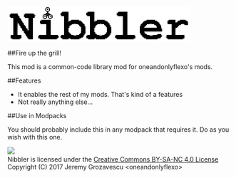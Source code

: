 ![](src/main/resources/assets/nibbler/logo.png)

##Fire up the grill!

This mod is a common-code library mod for oneandonlyflexo's mods.

##Features

* It enables the rest of my mods.  That's kind of a features
* Not really anything else...

##Use in Modpacks

You should probably include this in any modpack that requires it.  Do as you 
wish with this one.



![](https://i.creativecommons.org/l/by-nc-sa/4.0/88x31.png)  
Nibbler is licensed under the [Creative Commons BY-SA-NC 4.0 License](https://creativecommons.org/licenses/by-nc-sa/4.0/)  
Copyright (C) 2017 Jeremy Grozavescu \<oneandonlyflexo>
